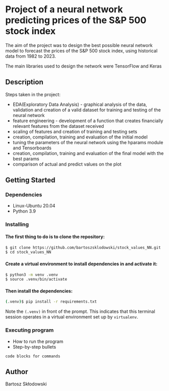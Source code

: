 # Project of a neural network predicting prices of the S&P 500 stock index

The aim of the project was to design the best possible neural network model to forecast the prices of the S&P 500 stock index, using historical data from 1982 to 2023.

The main libraries used to design the network were TensorFlow and Keras

## Description

Steps taken in the project:

* EDA(Exploratory Data Analysis) - graphical analysis of the data, validation and creation of a valid dataset for training and testing of the neural network
* feature engineering - development of a function that creates financially relevant features from the dataset received
* scaling of features and creation of training and testing sets
* creation, compilation, training and evaluation of the initial model
* tuning the parameters of the neural network using the hparams module and Tensorboards
* creation, compilation, training and evaluation of the final model with the best params
* comparison of actual and predict values on the plot

## Getting Started

### Dependencies

* Linux-Ubuntu 20.04
* Python 3.9

### Installing

#### The first thing to do is to clone the repository:

```sh
$ git clone https://github.com/bartoszsklodowski/stock_values_NN.git
$ cd stock_values_NN
```

#### Create a virtual environment to install dependencies in and activate it:

```sh
$ python3 -m venv .venv
$ source .venv/bin/activate
```

#### Then install the dependencies:

```sh
(.venv)$ pip install -r requirements.txt
```
Note the `(.venv)` in front of the prompt. This indicates that this terminal
session operates in a virtual environment set up by `virtualenv`.


### Executing program

* How to run the program
* Step-by-step bullets
```
code blocks for commands
```

## Author

Bartosz Skłodowski 

